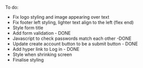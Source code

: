To do:

- Fix logo styling and image appearing over text
- Fix footer left styling, lighter text align to the left (flex end)
- Style form title
- Add form validation - DONE
- Javascript to check passwords match each other -DONE
- Update create account button to be a submit button - DONE
- Add hyper link to Log in - DONE
- Style when shrinking screen 
- Finalise styling 